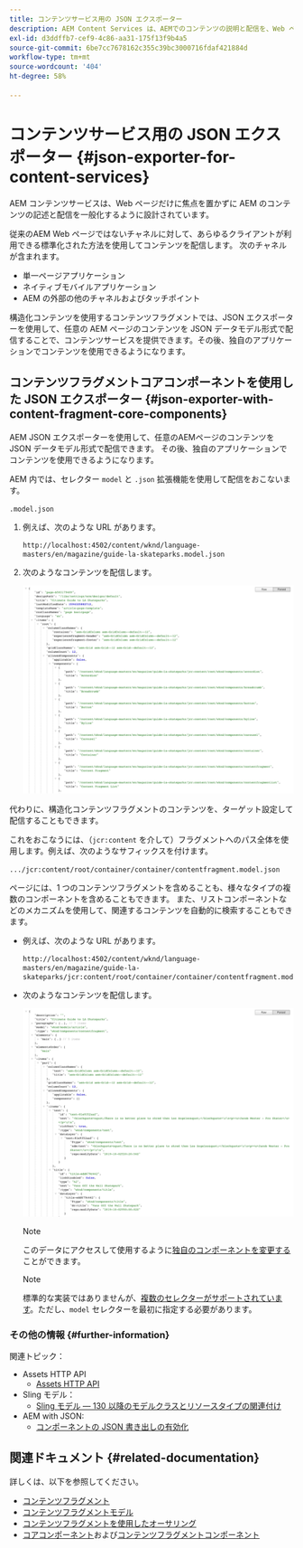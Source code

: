 ```yaml
---
title: コンテンツサービス用の JSON エクスポーター
description: AEM Content Services は、AEMでのコンテンツの説明と配信を、Web ページに焦点を当てるだけでなく、一般化するように設計されています。 従来のAEM Web ページではないチャネルに対して、あらゆるクライアントが利用できる標準化された方法を使用してコンテンツを配信します。
exl-id: d3ddffb7-cef9-4c86-aa31-175f13f9b4a5
source-git-commit: 6be7cc7678162c355c39bc3000716fdaf421884d
workflow-type: tm+mt
source-wordcount: '404'
ht-degree: 58%

---
```


# コンテンツサービス用の JSON エクスポーター {#json-exporter-for-content-services}

AEM コンテンツサービスは、Web ページだけに焦点を置かずに AEM のコンテンツの記述と配信を一般化するように設計されています。

従来のAEM Web ページではないチャネルに対して、あらゆるクライアントが利用できる標準化された方法を使用してコンテンツを配信します。 次のチャネルが含まれます。

* 単一ページアプリケーション
* ネイティブモバイルアプリケーション
* AEM の外部の他のチャネルおよびタッチポイント

構造化コンテンツを使用するコンテンツフラグメントでは、JSON エクスポーターを使用して、任意の AEM ページのコンテンツを JSON データモデル形式で配信することで、コンテンツサービスを提供できます。その後、独自のアプリケーションでコンテンツを使用できるようになります。

## コンテンツフラグメントコアコンポーネントを使用した JSON エクスポーター {#json-exporter-with-content-fragment-core-components}

AEM JSON エクスポーターを使用して、任意のAEMページのコンテンツを JSON データモデル形式で配信できます。 その後、独自のアプリケーションでコンテンツを使用できるようになります。

AEM 内では、セレクター `model` と `.json` 拡張機能を使用して配信をおこないます。

`.model.json`

1. 例えば、次のような URL があります。

   ```shell
   http://localhost:4502/content/wknd/language-masters/en/magazine/guide-la-skateparks.model.json
   ```

1. 次のようなコンテンツを配信します。

   ![WKND コンテンツの JSON モデル](assets/json-model-wknd.png)

代わりに、構造化コンテンツフラグメントのコンテンツを、ターゲット設定して配信することもできます。

これをおこなうには、（`jcr:content` を介して）フラグメントへのパス全体を使用します。例えば、次のようなサフィックスを付けます。

`.../jcr:content/root/container/container/contentfragment.model.json`

ページには、1 つのコンテンツフラグメントを含めることも、様々なタイプの複数のコンポーネントを含めることもできます。 また、リストコンポーネントなどのメカニズムを使用して、関連するコンテンツを自動的に検索することもできます。

* 例えば、次のような URL があります。

   ```shell
   http://localhost:4502/content/wknd/language-masters/en/magazine/guide-la-skateparks/jcr:content/root/container/container/contentfragment.model.json
   ```

* 次のようなコンテンツを配信します。

   ![WKND コンテンツフラグメントの JSON モデル](assets/json-model-wknd-content-fragment.png)

   >[!NOTE]
   >
   >このデータにアクセスして使用するように[独自のコンポーネントを変更する](enabling-json-exporter.md)ことができます。

   >[!NOTE]
   >
   >標準的な実装ではありませんが、[複数のセレクターがサポートされています](enabling-json-exporter.md#multiple-selectors)。ただし、`model` セレクターを最初に指定する必要があります。

### その他の情報 {#further-information}

関連トピック：

* Assets HTTP API
   * [Assets HTTP API](/help/assets/developer-reference-material-apis.md)
* Sling モデル：
   * [Sling モデル — 130 以降のモデルクラスとリソースタイプの関連付け](https://sling.apache.org/documentation/bundles/models.html#associating-a-model-class-with-a-resource-type-since-130)
* AEM with JSON:
   * [コンポーネントの JSON 書き出しの有効化](enabling-json-exporter.md)

## 関連ドキュメント {#related-documentation}

詳しくは、以下を参照してください。

* [コンテンツフラグメント](/help/sites-cloud/administering/content-fragments/content-fragments.md)
* [コンテンツフラグメントモデル](/help/sites-cloud/administering/content-fragments/content-fragments-models.md)
* [コンテンツフラグメントを使用したオーサリング](/help/sites-cloud/authoring/fundamentals/content-fragments.md)
* [コアコンポーネント](https://experienceleague.adobe.com/docs/experience-manager-core-components/using/introduction.html?lang=ja)および[コンテンツフラグメントコンポーネント](https://experienceleague.adobe.com/docs/experience-manager-core-components/using/components/content-fragment-component.html?lang=ja)
